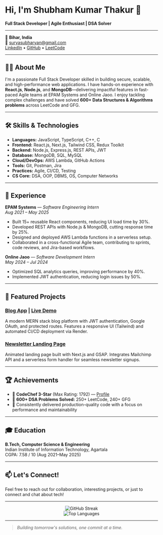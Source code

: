 # Hi, I'm Shubham Kumar Thakur 👋

**Full Stack Developer | Agile Enthusiast | DSA Solver**

---

📍 **Bihar, India**  
📧 [suryasubharyan@gmail.com](mailto:suryasubharyan@gmail.com)  
[LinkedIn](https://www.linkedin.com/in/your-linkedin) • [GitHub](https://github.com/suryasubharyan) • [LeetCode](https://leetcode.com/your-leetcode)

---

## 👨‍💻 About Me

I'm a passionate Full Stack Developer skilled in building secure, scalable, and high-performance web applications. I have hands-on experience with **React.js**, **Node.js**, and **MongoDB**—delivering impactful features in fast-paced Agile teams at EPAM Systems and Online Jaoo. I enjoy tackling complex challenges and have solved **600+ Data Structures & Algorithms problems** across LeetCode and GFG.

---

## 🛠️ Skills & Technologies

- **Languages:** JavaScript, TypeScript, C++, C  
- **Frontend:** React.js, Next.js, Tailwind CSS, Redux Toolkit  
- **Backend:** Node.js, Express.js, REST APIs, JWT  
- **Database:** MongoDB, SQL, MySQL  
- **Cloud/DevOps:** AWS Lambda, GitHub Actions  
- **Tools:** Git, Postman, Jira  
- **Practices:** Agile, CI/CD, Testing  
- **CS Core:** DSA, OOP, DBMS, OS, Computer Networks

---

## 💼 Experience

**EPAM Systems** — *Software Engineering Intern*  
_Aug 2021 – May 2025_  
- Built 15+ reusable React components, reducing UI load time by 30%.  
- Developed REST APIs with Node.js & MongoDB, cutting response time by 25%.  
- Designed and deployed AWS Lambda functions in a serverless setup.  
- Collaborated in a cross-functional Agile team, contributing to sprints, code reviews, and Jira-based workflows.

**Online Jaoo** — *Software Development Intern*  
_May 2024 – Jul 2024_  
- Optimized SQL analytics queries, improving performance by 40%.  
- Implemented JWT authentication, reducing login issues by 50%.

---

## 🚀 Featured Projects

### [Blog App](https://github.com/suryasubharyan/blog-app) | [Live Demo](https://your-demo-link)
A modern MERN stack blog platform with JWT authentication, Google OAuth, and protected routes. Features a responsive UI (Tailwind) and automated CI/CD deployment via Render.

### [Newsletter Landing Page](https://github.com/suryasubharyan/newsletter-landing)
Animated landing page built with Next.js and GSAP. Integrates Mailchimp API and a serverless form handler for seamless newsletter signups.

---

## 🏆 Achievements

- 🏅 **CodeChef 3-Star** (Max Rating: 1792) — [Profile](https://www.codechef.com/users/your-handle)  
- 🧠 **600+ DSA Problems Solved:** 250+ LeetCode, 240+ GFG
- 🏅 Consistently delivered production-quality code with a focus on performance and maintainability

---

## 🎓 Education

**B.Tech, Computer Science & Engineering**  
Indian Institute of Information Technology, Agartala  
CGPA: 7.58 / 10 (Aug 2021–May 2025)

---

## 📫 Let's Connect!

Feel free to reach out for collaboration, interesting projects, or just to connect and chat about tech!

---

<p align="center">
  <img src="https://github-readme-streak-stats.herokuapp.com?user=suryasubharyan&theme=react&hide_border=true" alt="GitHub Streak" />
  <br>
  <img src="https://github-readme-stats.vercel.app/api/top-langs/?username=suryasubharyan&layout=compact&theme=react&hide_border=true" alt="Top Languages" />
</p>

---

> *Building tomorrow's solutions, one commit at a time.*
